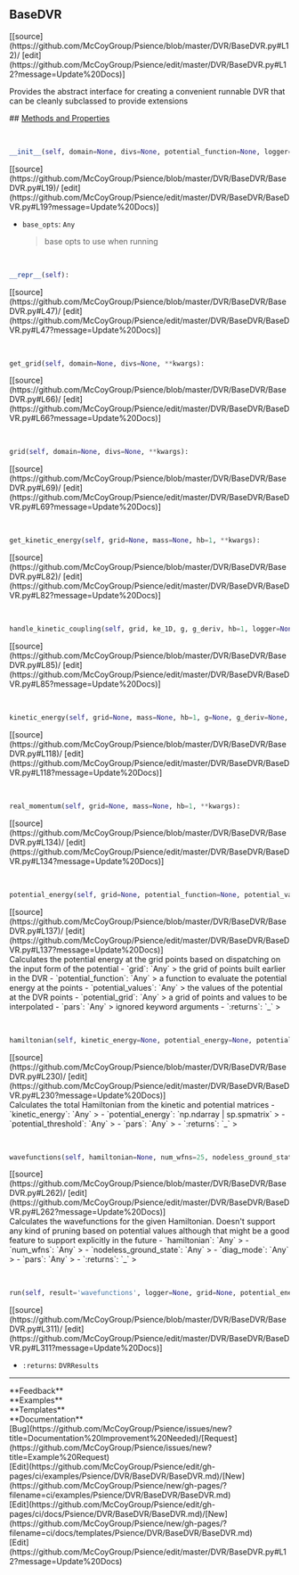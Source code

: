 ## <a id="Psience.DVR.BaseDVR.BaseDVR">BaseDVR</a> 

<div class="docs-source-link" markdown="1">
[[source](https://github.com/McCoyGroup/Psience/blob/master/DVR/BaseDVR.py#L12)/
[edit](https://github.com/McCoyGroup/Psience/edit/master/DVR/BaseDVR.py#L12?message=Update%20Docs)]
</div>

Provides the abstract interface for creating a
convenient runnable DVR that can be cleanly subclassed to provide
extensions







<div class="collapsible-section">
 <div class="collapsible-section collapsible-section-header" markdown="1">
## <a class="collapse-link" data-toggle="collapse" href="#methods" markdown="1"> Methods and Properties</a> <a class="float-right" data-toggle="collapse" href="#methods"><i class="fa fa-chevron-down"></i></a>
 </div>
 <div class="collapsible-section collapsible-section-body collapse show" id="methods" markdown="1">
 
<a id="Psience.DVR.BaseDVR.BaseDVR.__init__" class="docs-object-method">&nbsp;</a> 
```python
__init__(self, domain=None, divs=None, potential_function=None, logger=None, **base_opts): 
```
<div class="docs-source-link" markdown="1">
[[source](https://github.com/McCoyGroup/Psience/blob/master/DVR/BaseDVR/BaseDVR.py#L19)/
[edit](https://github.com/McCoyGroup/Psience/edit/master/DVR/BaseDVR/BaseDVR.py#L19?message=Update%20Docs)]
</div>

  - `base_opts`: `Any`
    > base opts to use when running


<a id="Psience.DVR.BaseDVR.BaseDVR.__repr__" class="docs-object-method">&nbsp;</a> 
```python
__repr__(self): 
```
<div class="docs-source-link" markdown="1">
[[source](https://github.com/McCoyGroup/Psience/blob/master/DVR/BaseDVR/BaseDVR.py#L47)/
[edit](https://github.com/McCoyGroup/Psience/edit/master/DVR/BaseDVR/BaseDVR.py#L47?message=Update%20Docs)]
</div>


<a id="Psience.DVR.BaseDVR.BaseDVR.get_grid" class="docs-object-method">&nbsp;</a> 
```python
get_grid(self, domain=None, divs=None, **kwargs): 
```
<div class="docs-source-link" markdown="1">
[[source](https://github.com/McCoyGroup/Psience/blob/master/DVR/BaseDVR/BaseDVR.py#L66)/
[edit](https://github.com/McCoyGroup/Psience/edit/master/DVR/BaseDVR/BaseDVR.py#L66?message=Update%20Docs)]
</div>


<a id="Psience.DVR.BaseDVR.BaseDVR.grid" class="docs-object-method">&nbsp;</a> 
```python
grid(self, domain=None, divs=None, **kwargs): 
```
<div class="docs-source-link" markdown="1">
[[source](https://github.com/McCoyGroup/Psience/blob/master/DVR/BaseDVR/BaseDVR.py#L69)/
[edit](https://github.com/McCoyGroup/Psience/edit/master/DVR/BaseDVR/BaseDVR.py#L69?message=Update%20Docs)]
</div>


<a id="Psience.DVR.BaseDVR.BaseDVR.get_kinetic_energy" class="docs-object-method">&nbsp;</a> 
```python
get_kinetic_energy(self, grid=None, mass=None, hb=1, **kwargs): 
```
<div class="docs-source-link" markdown="1">
[[source](https://github.com/McCoyGroup/Psience/blob/master/DVR/BaseDVR/BaseDVR.py#L82)/
[edit](https://github.com/McCoyGroup/Psience/edit/master/DVR/BaseDVR/BaseDVR.py#L82?message=Update%20Docs)]
</div>


<a id="Psience.DVR.BaseDVR.BaseDVR.handle_kinetic_coupling" class="docs-object-method">&nbsp;</a> 
```python
handle_kinetic_coupling(self, grid, ke_1D, g, g_deriv, hb=1, logger=None, **kwargs): 
```
<div class="docs-source-link" markdown="1">
[[source](https://github.com/McCoyGroup/Psience/blob/master/DVR/BaseDVR/BaseDVR.py#L85)/
[edit](https://github.com/McCoyGroup/Psience/edit/master/DVR/BaseDVR/BaseDVR.py#L85?message=Update%20Docs)]
</div>


<a id="Psience.DVR.BaseDVR.BaseDVR.kinetic_energy" class="docs-object-method">&nbsp;</a> 
```python
kinetic_energy(self, grid=None, mass=None, hb=1, g=None, g_deriv=None, **kwargs): 
```
<div class="docs-source-link" markdown="1">
[[source](https://github.com/McCoyGroup/Psience/blob/master/DVR/BaseDVR/BaseDVR.py#L118)/
[edit](https://github.com/McCoyGroup/Psience/edit/master/DVR/BaseDVR/BaseDVR.py#L118?message=Update%20Docs)]
</div>


<a id="Psience.DVR.BaseDVR.BaseDVR.real_momentum" class="docs-object-method">&nbsp;</a> 
```python
real_momentum(self, grid=None, mass=None, hb=1, **kwargs): 
```
<div class="docs-source-link" markdown="1">
[[source](https://github.com/McCoyGroup/Psience/blob/master/DVR/BaseDVR/BaseDVR.py#L134)/
[edit](https://github.com/McCoyGroup/Psience/edit/master/DVR/BaseDVR/BaseDVR.py#L134?message=Update%20Docs)]
</div>


<a id="Psience.DVR.BaseDVR.BaseDVR.potential_energy" class="docs-object-method">&nbsp;</a> 
```python
potential_energy(self, grid=None, potential_function=None, potential_values=None, potential_grid=None, logger=None, **pars): 
```
<div class="docs-source-link" markdown="1">
[[source](https://github.com/McCoyGroup/Psience/blob/master/DVR/BaseDVR/BaseDVR.py#L137)/
[edit](https://github.com/McCoyGroup/Psience/edit/master/DVR/BaseDVR/BaseDVR.py#L137?message=Update%20Docs)]
</div>
Calculates the potential energy at the grid points based
on dispatching on the input form of the potential
  - `grid`: `Any`
    > the grid of points built earlier in the DVR
  - `potential_function`: `Any`
    > a function to evaluate the potential energy at the points
  - `potential_values`: `Any`
    > the values of the potential at the DVR points
  - `potential_grid`: `Any`
    > a grid of points and values to be interpolated
  - `pars`: `Any`
    > ignored keyword arguments
  - `:returns`: `_`
    >


<a id="Psience.DVR.BaseDVR.BaseDVR.hamiltonian" class="docs-object-method">&nbsp;</a> 
```python
hamiltonian(self, kinetic_energy=None, potential_energy=None, potential_threshold=None, **pars): 
```
<div class="docs-source-link" markdown="1">
[[source](https://github.com/McCoyGroup/Psience/blob/master/DVR/BaseDVR/BaseDVR.py#L230)/
[edit](https://github.com/McCoyGroup/Psience/edit/master/DVR/BaseDVR/BaseDVR.py#L230?message=Update%20Docs)]
</div>
Calculates the total Hamiltonian from the kinetic and potential matrices
  - `kinetic_energy`: `Any`
    > 
  - `potential_energy`: `np.ndarray | sp.spmatrix`
    > 
  - `potential_threshold`: `Any`
    > 
  - `pars`: `Any`
    > 
  - `:returns`: `_`
    >


<a id="Psience.DVR.BaseDVR.BaseDVR.wavefunctions" class="docs-object-method">&nbsp;</a> 
```python
wavefunctions(self, hamiltonian=None, num_wfns=25, nodeless_ground_state=False, diag_mode=None, logger=None, **pars): 
```
<div class="docs-source-link" markdown="1">
[[source](https://github.com/McCoyGroup/Psience/blob/master/DVR/BaseDVR/BaseDVR.py#L262)/
[edit](https://github.com/McCoyGroup/Psience/edit/master/DVR/BaseDVR/BaseDVR.py#L262?message=Update%20Docs)]
</div>
Calculates the wavefunctions for the given Hamiltonian.
Doesn't support any kind of pruning based on potential values although that might be a good feature
to support explicitly in the future
  - `hamiltonian`: `Any`
    > 
  - `num_wfns`: `Any`
    > 
  - `nodeless_ground_state`: `Any`
    > 
  - `diag_mode`: `Any`
    > 
  - `pars`: `Any`
    > 
  - `:returns`: `_`
    >


<a id="Psience.DVR.BaseDVR.BaseDVR.run" class="docs-object-method">&nbsp;</a> 
```python
run(self, result='wavefunctions', logger=None, grid=None, potential_energy=None, kinetic_energy=None, hamiltonian=None, **opts): 
```
<div class="docs-source-link" markdown="1">
[[source](https://github.com/McCoyGroup/Psience/blob/master/DVR/BaseDVR/BaseDVR.py#L311)/
[edit](https://github.com/McCoyGroup/Psience/edit/master/DVR/BaseDVR/BaseDVR.py#L311?message=Update%20Docs)]
</div>

  - `:returns`: `DVRResults`
    >
 </div>
</div>












---


<div markdown="1" class="text-secondary">
<div class="container">
  <div class="row">
   <div class="col" markdown="1">
**Feedback**   
</div>
   <div class="col" markdown="1">
**Examples**   
</div>
   <div class="col" markdown="1">
**Templates**   
</div>
   <div class="col" markdown="1">
**Documentation**   
</div>
   <div class="col" markdown="1">
   
</div>
   <div class="col" markdown="1">
   
</div>
   <div class="col" markdown="1">
   
</div>
</div>
  <div class="row">
   <div class="col" markdown="1">
[Bug](https://github.com/McCoyGroup/Psience/issues/new?title=Documentation%20Improvement%20Needed)/[Request](https://github.com/McCoyGroup/Psience/issues/new?title=Example%20Request)   
</div>
   <div class="col" markdown="1">
[Edit](https://github.com/McCoyGroup/Psience/edit/gh-pages/ci/examples/Psience/DVR/BaseDVR/BaseDVR.md)/[New](https://github.com/McCoyGroup/Psience/new/gh-pages/?filename=ci/examples/Psience/DVR/BaseDVR/BaseDVR.md)   
</div>
   <div class="col" markdown="1">
[Edit](https://github.com/McCoyGroup/Psience/edit/gh-pages/ci/docs/Psience/DVR/BaseDVR/BaseDVR.md)/[New](https://github.com/McCoyGroup/Psience/new/gh-pages/?filename=ci/docs/templates/Psience/DVR/BaseDVR/BaseDVR.md)   
</div>
   <div class="col" markdown="1">
[Edit](https://github.com/McCoyGroup/Psience/edit/master/DVR/BaseDVR.py#L12?message=Update%20Docs)   
</div>
   <div class="col" markdown="1">
   
</div>
   <div class="col" markdown="1">
   
</div>
   <div class="col" markdown="1">
   
</div>
</div>
</div>
</div>